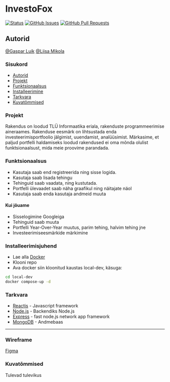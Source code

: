 
# InvestoFox

[![Status](https://img.shields.io/badge/status-active-success.svg)]() [![GitHub Issues](https://img.shields.io/github/issues/rakenduste-programmeerimine-2021/investofox.svg)](https://github.com/rakenduste-programmeerimine-2021/investofox/issues) [![GitHub Pull Requests](https://img.shields.io/github/issues-pr/rakenduste-programmeerimine-2021/investofox.svg)](https://github.com/rakenduste-programmeerimine-2021/investofox/pulls)
## Autorid
[@Gaspar Luik](github.com/gasparluik)
[@Liisa Mikola](github.com/liismik)
### Sisukord
- [Autorid](#Autorid)
- [Projekt](#Projekt)
- [Funktsionaalsus](#Funktsionaalsus)
- [Installeerimine](#Installeerimisjuhend)
- [Tarkvara](#Tarkvara)
- [Kuvatõmmised](#Kuvatõmmised)

### Projekt
Rakendus on loodud TLÜ Informaatika eriala, rakenduste programmeerimise aineraames. Rakenduse eesmärk on lihtsustada enda investeerimisportfoolio jälgimist, uuendamist, analüüsimist. Märkasime, et paljud portfelli haldamiseks loodud rakendused ei oma mõnda olulist funktsionaalsust, mida meie proovime parandada.

### Funktsionaalsus
- Kasutaja saab end registreerida ning sisse logida.
- Kasutaja saab lisada tehingu
- Tehinguid saab vaadata, ning kustutada.
- Portfelli ülevaadet saab näha graafikul ning näitajate näol
- Kasutaja saab enda kasutaja andmeid muuta
#### Kui jõuame
- Sisselogimine Googleiga
- Tehinguid saab muuta
- Portfelli Year-Over-Year muutus, parim tehing, halvim tehing jne
- Investeerimiseesmärkide märkimine

### Installeerimisjuhend

- Lae alla [Docker](https://docker.com)
- Klooni repo
- Ava docker siin kloonitud kaustas local-dev, käsuga:
 ```sh
cd local-dev
docker compose-up -d
```
### Tarkvara

- [Reactjs](https://reactjs.com) - Javascript framework
- [Node.js](node.js) - Backendiks Node.js
- [Express](https://www.npmjs.com/package/express) - fast node.js network app framework
- [MongoDB](https://www.mongodb.com/) - Andmebaas
---
### Wireframe
[Figma](https://www.figma.com/file/oj0dggGEE0yHlKxfRBSrm4/InvestoFox?node-id=0%3A1)

### Kuvatõmmised
Tulevad tulevikus